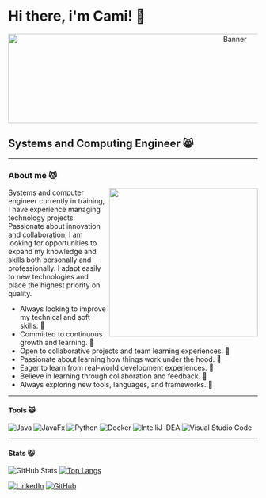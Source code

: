 # Hi there, i'm Cami!  👋

<p align="center">
  <img src="https://i.pinimg.com/736x/d1/ca/23/d1ca2368f80d4cc04789697e6a242c59.jpg" alt="Banner" width="900" height="180"/>
</p>

## Systems and Computing Engineer 😸

---

### About me 😼

<p align="justify">
  <img src="https://i.pinimg.com/736x/52/3d/6c/523d6c8f2e96d3bb439764fbb24f93a7.jpg" align="right" width="300">
</p>
Systems and computer engineer currently in training, I have experience managing technology projects. Passionate about innovation and collaboration, I am looking for opportunities to expand my knowledge and skills both personally and professionally. I adapt easily to new technologies and place the highest priority on quality.

- Always looking to improve my technical and soft skills. 🌱
- Committed to continuous growth and learning. 🌱
- Open to collaborative projects and team learning experiences. 🌱
- Passionate about learning how things work under the hood. 🌱
- Eager to learn from real-world development experiences. 🌱
- Believe in learning through collaboration and feedback. 🌱
- Always exploring new tools, languages, and frameworks. 🌱

---
#### Tools 😺
![Java](https://img.shields.io/badge/java-%23ED8B00.svg?style=for-the-badge&logo=openjdk&logoColor=white)
![JavaFx](https://img.shields.io/badge/javafx-%23FF0000.svg?style=for-the-badge&logo=javafx&logoColor=white)
![Python](https://img.shields.io/badge/python-3670A0?style=for-the-badge&logo=python&logoColor=ffdd54)
![Docker](https://img.shields.io/badge/Docker-2496ED?style=for-the-badge&logo=docker&logoColor=white)
![IntelliJ IDEA](https://img.shields.io/badge/IntelliJIDEA-000000.svg?style=for-the-badge&logo=intellij-idea&logoColor=white)
![Visual Studio Code](https://img.shields.io/badge/Visual%20Studio%20Code-0078d7.svg?style=for-the-badge&logo=visual-studio-code&logoColor=white)

---
#### Stats 😾
![GitHub Stats](https://github-readme-stats.vercel.app/api?username=Cami-2605&show_icons=true&theme=tokyonight&hide_border=true&cache_seconds=3600)
[![Top Langs](https://github-readme-stats-diegoafloresq-uqvirtualeds-projects.vercel.app/api/top-langs/?username=Cami-2605&layout=compact&theme=tokyonight&hide_border=true&size_weight=0.5&count_weight=0.5)](https://github.com/Cami-2605)


[![LinkedIn](https://img.shields.io/badge/LinkedIn-0077B5?style=for-the-badge&logo=linkedin&logoColor=white)](https://www.linkedin.com/in/camila-rosero-b77b36233/)
[![GitHub](https://img.shields.io/badge/GitHub-100000?style=for-the-badge&logo=github&logoColor=white)](https://github.com/Cami-2605)
